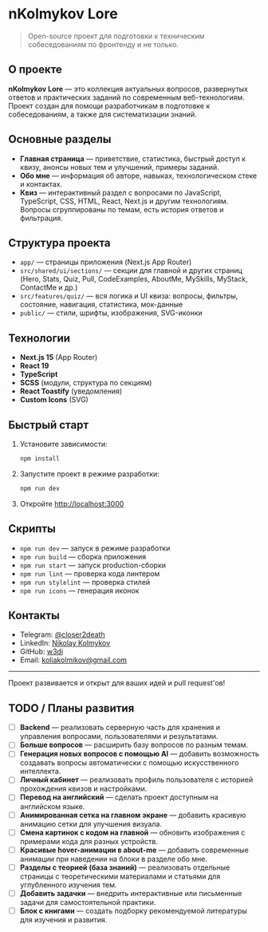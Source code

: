 # nKolmykov Lore

> Open-source проект для подготовки к техническим собеседованиям по фронтенду и не только.

## О проекте

**nKolmykov Lore** — это коллекция актуальных вопросов, развернутых ответов и практических заданий по современным веб-технологиям. Проект создан для помощи разработчикам в подготовке к собеседованиям, а также для систематизации знаний.

## Основные разделы

- **Главная страница** — приветствие, статистика, быстрый доступ к квизу, анонсы новых тем и улучшений, примеры заданий.
- **Обо мне** — информация об авторе, навыках, технологическом стеке и контактах.
- **Квиз** — интерактивный раздел с вопросами по JavaScript, TypeScript, CSS, HTML, React, Next.js и другим технологиям. Вопросы сгруппированы по темам, есть история ответов и фильтрация.

## Структура проекта

- `app/` — страницы приложения (Next.js App Router)
- `src/shared/ui/sections/` — секции для главной и других страниц (Hero, Stats, Quiz, Pull, CodeExamples, AboutMe, MySkills, MyStack, ContactMe и др.)
- `src/features/quiz/` — вся логика и UI квиза: вопросы, фильтры, состояние, навигация, статистика, мок-данные
- `public/` — стили, шрифты, изображения, SVG-иконки

## Технологии

- **Next.js 15** (App Router)
- **React 19**
- **TypeScript**
- **SCSS** (модули, структура по секциям)
- **React Toastify** (уведомления)
- **Custom Icons** (SVG)

## Быстрый старт

1. Установите зависимости:
   ```bash
   npm install
   ```
2. Запустите проект в режиме разработки:
   ```bash
   npm run dev
   ```
3. Откройте [http://localhost:3000](http://localhost:3000)

## Скрипты

- `npm run dev` — запуск в режиме разработки
- `npm run build` — сборка приложения
- `npm run start` — запуск production-сборки
- `npm run lint` — проверка кода линтером
- `npm run stylelint` — проверка стилей
- `npm run icons` — генерация иконок

## Контакты

- Telegram: [@closer2death](https://t.me/closer2death)
- LinkedIn: [Nikolay Kolmykov](https://www.linkedin.com/in/nikolay-kolmykov-26b877279/)
- GitHub: [w3di](https://github.com/w3di)
- Email: koliakolmikov@gmail.com

---

Проект развивается и открыт для ваших идей и pull request'ов!

## TODO / Планы развития

- [ ] **Backend** — реализовать серверную часть для хранения и управления вопросами, пользователями и результатами.
- [ ] **Больше вопросов** — расширить базу вопросов по разным темам.
- [ ] **Генерация новых вопросов с помощью AI** — добавить возможность создавать вопросы автоматически с помощью искусственного интеллекта.
- [ ] **Личный кабинет** — реализовать профиль пользователя с историей прохождения квизов и настройками.
- [ ] **Перевод на английский** — сделать проект доступным на английском языке.
- [ ] **Анимированная сетка на главном экране** — добавить красивую анимацию сетки для улучшения визуала.
- [ ] **Смена картинок с кодом на главной** — обновить изображения с примерами кода для разных устройств.
- [ ] **Красивые hover-анимации в about-me** — добавить современные анимации при наведении на блоки в разделе обо мне.
- [ ] **Разделы с теорией (база знаний)** — реализовать отдельные страницы с теоретическими материалами и статьями для углубленного изучения тем.
- [ ] **Добавить задачки** — внедрить интерактивные или письменные задачи для самостоятельной практики.
- [ ] **Блок с книгами** — создать подборку рекомендуемой литературы для изучения и развития.